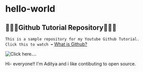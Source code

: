 # hello-world
## 👨🏻‍💻Github Tutorial Repository👨🏻‍💻

```This is a sample repository for my Youtube Github Tutorial.```<br>
```Click this to watch ➡️```
[What is Github?](https://youtu.be/ADg-f-sRujc)

![Click here....](https://miro.medium.com/max/1400/1*qAdoNjym4SZodtuc_d9Zbg.png)



Hi- everyone!!
I'm Aditya and i like contibuting to open source.

